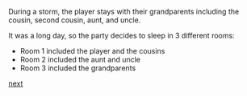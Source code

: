 
During a storm, the player stays with their grandparents including the cousin, second cousin, aunt, and uncle.

It was a long day, so the party decides to sleep in 3 different rooms:

* Room 1 included the player and the cousins
* Room 2 included the aunt and uncle
* Room 3 included the grandparents

[next](first/firstvictims.md)